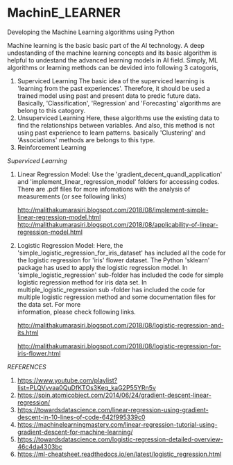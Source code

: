 # MachinE_LEARNER
Developing the Machine Learning algorithms using Python

Machine learning is the basic basic part of the AI technology. A deep undestanding of the machine learning concepts and its basic algorithm is helpful to undestand the advanced learning models in AI field. Simply, ML algorithms or learning methods can be devided into following 3 catogoris,
1. Superviced Learning 
      The basic idea of the superviced learning is 'learning from the past experiences'. Therefore, it should be used a trained 
      model using past and present data to predic future data. Basically, 'Classification', 'Regression' and 'Forecasting'
      algorithms are belong to this catogory.
2. Unsuperviced Learning 
      Here, these algorithms use the existing data to find the relationships between variables. And also, this method is not using
      past experience to learn patterns. basically 'Clustering' and 'Associations' methods are belongs to this type.
3. Reinforcement Learning
      

*Superviced Learning*
1. Linear Regression Model:
   Use the 'gradient_decent_quandl_application' and 'implement_linear_regression_model' folders for accessing codes. There are .pdf 
   files for more infomations with the analysis of measurements (or see following links)

      http://malithakumarasiri.blogspot.com/2018/08/implement-simple-linear-regression-model.html
      http://malithakumarasiri.blogspot.com/2018/08/applicability-of-linear-regression-model.html
                          
2. Logistic Regression Model:
   Here, the 'simple_logistic_regression_for_iris_dataset' has included all the code for the logistic regression for 'iris' 
   flower dataset. The Python 'sklearn' package has used to apply the logistic regression model. In 'simple_logistic_regression'
   sub-folder has included the code for simple logistic regression method for iris data set. In multiple_logistic_regression sub
   -folder has included the code for multiple logistic regression method and some documentation files for the data set. For more  
   information, please check following links.
   
      http://malithakumarasiri.blogspot.com/2018/08/logistic-regression-and-its.html
      
      http://malithakumarasiri.blogspot.com/2018/08/logistic-regression-for-iris-flower.html









*REFERENCES*
1. https://www.youtube.com/playlist?list=PLQVvvaa0QuDfKTOs3Keq_kaG2P55YRn5v
2. https://spin.atomicobject.com/2014/06/24/gradient-descent-linear-regression/
3. https://towardsdatascience.com/linear-regression-using-gradient-descent-in-10-lines-of-code-642f995339c0
4. https://machinelearningmastery.com/linear-regression-tutorial-using-gradient-descent-for-machine-learning/
5. https://towardsdatascience.com/logistic-regression-detailed-overview-46c4da4303bc
6. https://ml-cheatsheet.readthedocs.io/en/latest/logistic_regression.html


